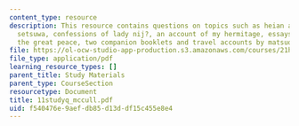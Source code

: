 ```yaml
---
content_type: resource
description: This resource contains questions on topics such as heian and medieval
  setsuwa, confessions of lady nij?, an account of my hermitage, essays in idleness,
  the great peace, two companion booklets and travel accounts by matsuo bash?.
file: https://ol-ocw-studio-app-production.s3.amazonaws.com/courses/21h-522-japan-in-the-age-of-the-samurai-history-and-film-fall-2006/f540476e9aefdb85d13ddf15c455e8e4_11studyq_mccull.pdf
file_type: application/pdf
learning_resource_types: []
parent_title: Study Materials
parent_type: CourseSection
resourcetype: Document
title: 11studyq_mccull.pdf
uid: f540476e-9aef-db85-d13d-df15c455e8e4
---
```

